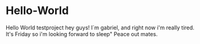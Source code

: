 # Hello-World
Hello World testproject
hey guys!
I´m gabriel, and right now i'm really tired. It's Friday so i'm looking forward to sleep"
Peace out mates.
